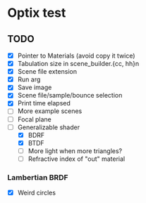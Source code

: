 # Optix test

## TODO
- [x] Pointer to Materials (avoid copy it twice)
- [x] Tabulation size in scene_builder.{cc, hh}n
- [x] Scene file extension
- [x] Run arg
- [x] Save image
- [x] Scene file/sample/bounce selection
- [x] Print time elapsed
- [ ] More example scenes
- [ ] Focal plane
- [ ] Generalizable shader
  - [x] BDRF
  - [x] BTDF
  - [ ] More light when more triangles?
  - [ ] Refractive index of "out" material

### Lambertian BRDF
- [x] Weird circles